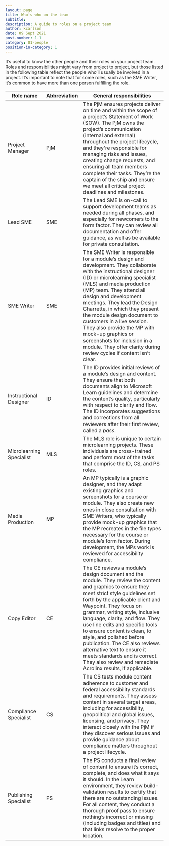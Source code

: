 ```yaml
---
layout: page
title: Who's who on the team
subtitle:
description: A guide to roles on a project team
author: kcarlson
date: 09 Sept 2021
post-number: 1.1
category: 01-people
position-in-category: 1
---
```


It’s useful to know the other people and their roles on your project team. Roles and responsibilities might vary from project to project, but those listed in the following table reflect the people who’ll usually be involved in a project. It’s important to note that for some roles, such as the SME Writer, it’s common to have more than one person fulfilling the role. 

| Role name | Abbreviation | General responsibilities |
| ------------------------ | ------------ | ------------------------------------------------------------ |
| Project Manager | PjM | The PjM ensures projects deliver on time and within the scope of a project’s Statement of Work (SOW). The PjM owns the project’s communication (internal and external) throughout the project lifecycle, and they're responsible for managing risks and issues, creating change requests, and ensuring all team members complete their tasks. They’re the captain of the ship and ensure we meet all critical project deadlines and milestones. |
| Lead SME | SME | The Lead SME is on-call to support development teams as needed during all phases, and especially for newcomers to the form factor. They can review all documentation and offer guidance, as well as be available for private consultation. |
| SME Writer | SME | The SME Writer is responsible for a module’s design and development. They collaborate with the instructional designer (ID) or microlearning specialist (MLS) and media production (MP) team. They attend all design and development meetings. They lead the Design Charrette, in which they present the module design document to customers in a live session. They also provide the MP with mock-up graphics or screenshots for inclusion in a module. They offer clarity during review cycles if content isn’t clear. |
| Instructional Designer | ID | The ID provides initial reviews of a module’s design and content. They ensure that both documents align to Microsoft Learn guidelines and determine the content’s quality, particularly with respect to clarity and flow. The ID incorporates suggestions and corrections from all reviewers after their first review, called a *pass*. |
| Microlearning Specialist | MLS | The MLS role is unique to certain microlearning projects. These individuals are cross-trained and perform most of the tasks that comprise the ID, CS, and PS roles. |
| Media Production | MP | An MP typically is a graphic designer, and they adapt existing graphics and screenshots for a course or module. They also create new ones in close consultation with SME Writers, who typically provide mock-up graphics that the MP recreates in the file types necessary for the course or module’s form factor. During development, the MPs work is reviewed for accessibility compliance. |
| Copy Editor | CE | The CE reviews a module’s design document and the module. They review the content and graphics to ensure they meet strict style guidelines set forth by the applicable client and Waypoint. They focus on grammar, writing style, inclusive language, clarity, and flow. They use line edits and specific tools to ensure content is clean, to style, and polished before publication. The CE also reviews alternative text to ensure it meets standards and is correct. They also review and remediate Acrolinx results, if applicable. |
| Compliance Specialist | CS | The CS tests module content adherence to customer and federal accessibility standards and requirements. They assess content in several target areas, including for accessibility, geopolitical and global issues, licensing, and privacy. They interact closely with the PjM if they discover serious issues and provide guidance about compliance matters throughout a project lifecycle. |
| Publishing Specialist | PS | The PS conducts a final review of content to ensure it’s correct, complete, and does what it says it should. In the Learn environment, they review build-validation results to certify that there are no outstanding issues. For all content, they conduct a thorough proof pass to ensure nothing’s incorrect or missing (including badges and titles) and that links resolve to the proper location. |
